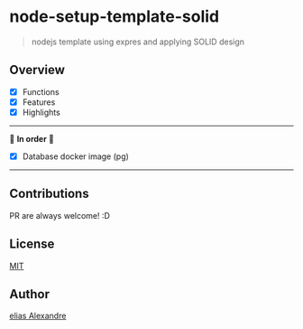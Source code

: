 # node-setup-template-solid

> nodejs template using expres and applying SOLID design

## Overview

- [X] Functions
- [X] Features
- [X] Highlights

---

🚧 **In order** 🚧

- [X] Database docker image (pg) 

---

## Contributions

PR are always welcome! :D

## License

[MIT](https://choosealicense.com/licenses/mit/)

## Author

[elias Alexandre](github.com/eliasallex)
